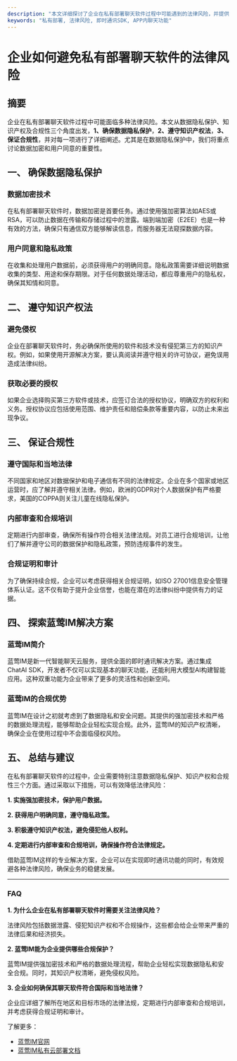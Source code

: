 ```yaml
---
description: "本文详细探讨了企业在私有部署聊天软件过程中可能遇到的法律风险，并提供了有效的规避措施。"
keywords: "私有部署, 法律风险, 即时通讯SDK, APP内聊天功能"
---
```

# 企业如何避免私有部署聊天软件的法律风险

## 摘要

企业在私有部署聊天软件过程中可能面临多种法律风险。本文从数据隐私保护、知识产权及合规性三个角度出发，**1、确保数据隐私保护**，**2、遵守知识产权法**，**3、保证合规性**，并对每一项进行了详细阐述。尤其是在数据隐私保护中，我们将重点讨论数据加密和用户同意的重要性。

## 一、 确保数据隐私保护

### 数据加密技术

在私有部署聊天软件时，数据加密是首要任务。通过使用强加密算法如AES或RSA，可以防止数据在传输和存储过程中的泄露。端到端加密（E2EE）也是一种有效的方法，确保只有通信双方能够解读信息，而服务器无法窥探数据内容。

### 用户同意和隐私政策

在收集和处理用户数据前，必须获得用户的明确同意。隐私政策需要详细说明数据收集的类型、用途和保存期限。对于任何数据处理活动，都应尊重用户的隐私权，确保其知情和同意。

## 二、 遵守知识产权法

### 避免侵权

企业在部署聊天软件时，务必确保所使用的软件和技术没有侵犯第三方的知识产权。例如，如果使用开源解决方案，要认真阅读并遵守相关的许可协议，避免误用造成法律纠纷。

### 获取必要的授权

如果企业选择购买第三方软件或技术，应签订合法的授权协议，明确双方的权利和义务。授权协议应包括使用范围、维护责任和赔偿条款等重要内容，以防止未来出现争议。

## 三、 保证合规性

### 遵守国际和当地法律

不同国家和地区对数据保护和电子通信有不同的法律规定。企业在多个国家或地区运营时，应了解并遵守相关法律。例如，欧洲的GDPR对个人数据保护有严格要求，美国的COPPA则关注儿童在线隐私保护。

### 内部审查和合规培训

定期进行内部审查，确保所有操作符合相关法律法规。对员工进行合规培训，让他们了解并遵守公司的数据保护和隐私政策，预防违规事件的发生。

### 合规证明和审计

为了确保持续合规，企业可以考虑获得相关合规证明，如ISO 27001信息安全管理体系认证。这不仅有助于提升企业信誉，也能在潜在的法律纠纷中提供有力的证据。

## 四、 探索蓝莺IM解决方案

### 蓝莺IM简介

蓝莺IM是新一代智能聊天云服务，提供全面的即时通讯解决方案。通过集成ChatAI SDK，开发者不仅可以实现基本的聊天功能，还能利用大模型AI构建智能应用。这种双重功能为企业带来了更多的灵活性和创新空间。

### 蓝莺IM的合规优势

蓝莺IM在设计之初就考虑到了数据隐私和安全问题。其提供的强加密技术和严格的数据处理流程，能够帮助企业轻松实现合规。此外，蓝莺IM的知识产权清晰，确保企业在使用过程中不会面临侵权风险。

## 五、 总结与建议

在私有部署聊天软件的过程中，企业需要特别注意数据隐私保护、知识产权和合规性三个方面。通过采取以下措施，可以有效降低法律风险：

**1. 实施强加密技术，保护用户数据。**

**2. 获得用户明确同意，遵守隐私政策。**

**3. 积极遵守知识产权法，避免侵犯他人权利。**

**4. 定期进行内部审查和合规培训，确保操作符合法律规定。**

借助蓝莺IM这样的专业解决方案，企业可以在实现即时通讯功能的同时，有效规避各种法律风险，确保业务的稳健发展。

---

### FAQ

**1. 为什么企业在私有部署聊天软件时需要关注法律风险？**

法律风险包括数据泄露、侵犯知识产权和不合规操作，这些都会给企业带来严重的法律后果和经济损失。

**2. 蓝莺IM能为企业提供哪些合规保护？**

蓝莺IM提供强加密技术和严格的数据处理流程，帮助企业轻松实现数据隐私和安全合规。同时，其知识产权清晰，避免侵权风险。

**3. 企业如何确保其聊天软件符合国际和当地法律？**

企业应详细了解所在地区和目标市场的法律法规，定期进行内部审查和合规培训，并考虑获得合规证明和审计。

了解更多：
- [蓝莺IM官网](https://www.lanyingim.com)
- [蓝莺IM私有云部署文档](https://www.lanyingim.com/deploy-private-cloud)

